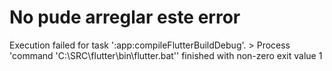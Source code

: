 <h1>No pude arreglar este error</h1>
Execution failed for task ':app:compileFlutterBuildDebug'.
> Process 'command 'C:\SRC\flutter\bin\flutter.bat'' finished with non-zero exit value 1
